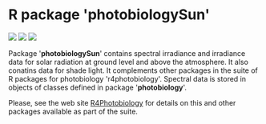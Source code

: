 # R package 'photobiologySun'

[![](http://www.r-pkg.org/badges/version/photobiologySun)](https://cran.r-project.org/package=photobiologySun) [![](http://cranlogs.r-pkg.org/badges/photobiologySun)](http://cran.rstudio.com/web/packages/photobiologySun/index.html) [![](http://cranlogs.r-pkg.org/badges/grand-total/photobiologySun)](http://cran.rstudio.com/web/packages/photobiologySun/index.html)

Package '**photobiologySun**' contains spectral irradiance and irradiance data for solar radiation at ground level and above the atmosphere. It also conatins data for shade light. It complements other packages in the suite of R packages for photobiology 'r4photobiology'. Spectral data is stored in objects of classes defined in package '**photobiology**'.
 
Please, see the web site [R4Photobiology](http://www.r4photobiology.info) for details on this and other packages available as part of the suite.
